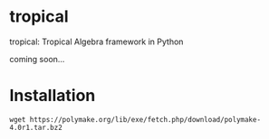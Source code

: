 # tropical
tropical: Tropical Algebra framework in Python

coming soon...

# Installation
```wget https://polymake.org/lib/exe/fetch.php/download/polymake-4.0r1.tar.bz2```
